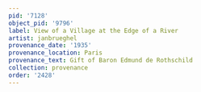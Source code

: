 ```yaml
---
pid: '7128'
object_pid: '9796'
label: View of a Village at the Edge of a River
artist: janbrueghel
provenance_date: '1935'
provenance_location: Paris
provenance_text: Gift of Baron Edmund de Rothschild
collection: provenance
order: '2428'
---
```

